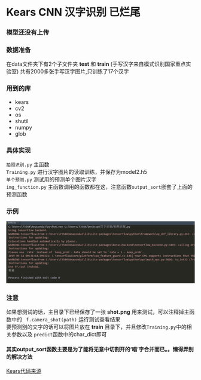 # Kears CNN 汉字识别 已烂尾
### 模型还没有上传
### 数据准备
在data文件夹下有2个子文件夹 __test__ 和 __train__ (手写汉字来自模式识别国家重点实验室)
共有2000多张手写汉字图片,只训练了17个汉字

### 用到的库  

- kears
- cv2
- os
- shutil
- numpy
- glob

### 具体实现
`拍照识别.py` 主函数  
`Training.py` 进行汉字图片的读取训练，并保存为model2.h5  
`单个预测.py` 测试用的预测单个图片汉字  
`img_function.py` 主函数调用的函数都在这，注意函数`output_sort`嵌套了上面的预测函数

### 示例

![avatar](example_result.png)

 ### 注意
 如果想测试的话，主目录下已经保存了一张 __shot.png__ 用来测试，可以注释掉主函数中的
` f.camera_shot(path)`  运行测试查看结果  
要预测别的文字的话可以将图片放在 __train__ 目录下，并且修改`Training.py`中的相关参数以及
`predict`函数中的char_dict即可

#### 其实output_sort函数主要是为了能将无意中切割开的‘唱’字合并而已。。懒得弄别的解决方法


[Kears代码来源][1]

[1]:https://blog.csdn.net/codebay118/article/details/72630091
